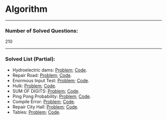# Algorithm

<hr>

### Number of Solved Questions: 
210

<hr>

### Solved List (Partial):
* Hydroelectric dams: [Problem](http://www.spoj.com/problems/HYDRO/);      [Code](https://github.com/yular/CCplusplus-Project/blob/master/SPOJ/spoj_26651_HYDRO.cpp).
* Repair Road: [Problem](http://www.spoj.com/problems/REPROAD);      [Code](https://github.com/yular/CCplusplus-Project/blob/master/SPOJ/spoj_26649_REPROAD.cpp).
* Enormous Input Test: [Problem](http://www.spoj.com/problems/INTEST);      [Code](https://github.com/yular/CCplusplus-Project/blob/master/SPOJ/spoj_450_INTEST.cpp).
* Hulk: [Problem](http://www.spoj.com/problems/RETO6);       [Code](https://github.com/yular/CCplusplus-Project/blob/master/SPOJ/spoj_28617_RETO6.cpp).
* SUM OF DIGITS: [Problem](http://www.spoj.com/problems/ALCATRAZ1/);       [Code](https://github.com/yular/CCplusplus-Project/blob/master/SPOJ/spoj_29154_ALCATRAZ1.cpp).
* Ping Pong Probability: [Problem](http://www.spoj.com/problems/CZ_PROB3/);      [Code](https://github.com/yular/CCplusplus-Project/blob/master/SPOJ/spoj_1393_CZ_PROB3.cpp).
* Compile Error: [Problem](http://www.spoj.com/problems/CE/);      [Code](https://github.com/yular/CCplusplus-Project/blob/master/SPOJ/spoj_4074_CE.cpp).
* Repair City Hall: [Problem](http://www.spoj.com/problems/MCITYHAL/);       [Code](https://github.com/yular/CCplusplus-Project/blob/master/SPOJ/spoj_MCITYHAL_MCITYHAL.cpp).
* Tables: [Problem](http://www.spoj.com/problems/AE1B/);       [Code](https://github.com/yular/CCplusplus-Project/blob/master/SPOJ/spoj_4310_AE1B.cpp).
